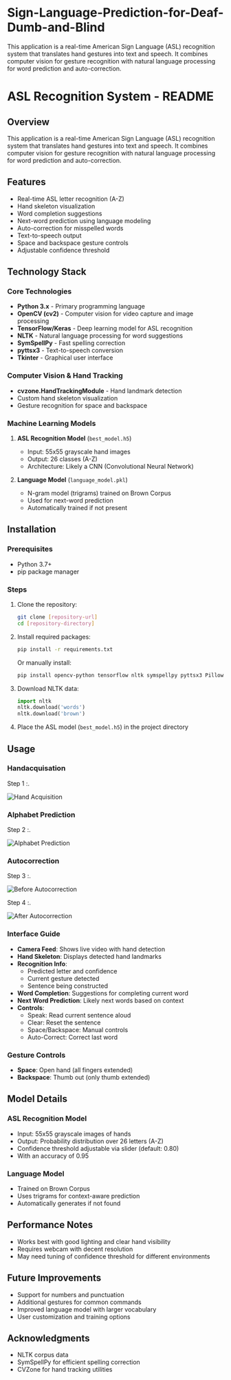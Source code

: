# Sign-Language-Prediction-for-Deaf-Dumb-and-Blind
This application is a real-time American Sign Language (ASL) recognition system that translates hand gestures into text and speech. It combines computer vision for gesture recognition with natural language processing for word prediction and auto-correction.
# ASL Recognition System - README

## Overview
This application is a real-time American Sign Language (ASL) recognition system that translates hand gestures into text and speech. It combines computer vision for gesture recognition with natural language processing for word prediction and auto-correction.

## Features
- Real-time ASL letter recognition (A-Z)
- Hand skeleton visualization
- Word completion suggestions
- Next-word prediction using language modeling
- Auto-correction for misspelled words
- Text-to-speech output
- Space and backspace gesture controls
- Adjustable confidence threshold

## Technology Stack

### Core Technologies
- **Python 3.x** - Primary programming language
- **OpenCV (cv2)** - Computer vision for video capture and image processing
- **TensorFlow/Keras** - Deep learning model for ASL recognition
- **NLTK** - Natural language processing for word suggestions
- **SymSpellPy** - Fast spelling correction
- **pyttsx3** - Text-to-speech conversion
- **Tkinter** - Graphical user interface

### Computer Vision & Hand Tracking
- **cvzone.HandTrackingModule** - Hand landmark detection
- Custom hand skeleton visualization
- Gesture recognition for space and backspace

### Machine Learning Models
1. **ASL Recognition Model** (`best_model.h5`)
   - Input: 55x55 grayscale hand images
   - Output: 26 classes (A-Z)
   - Architecture: Likely a CNN (Convolutional Neural Network)

2. **Language Model** (`language_model.pkl`)
   - N-gram model (trigrams) trained on Brown Corpus
   - Used for next-word prediction
   - Automatically trained if not present


## Installation

### Prerequisites
- Python 3.7+
- pip package manager

### Steps
1. Clone the repository:
   ```bash
   git clone [repository-url]
   cd [repository-directory]
   ```

2. Install required packages:
   ```bash
   pip install -r requirements.txt
   ```

   Or manually install:
   ```bash
   pip install opencv-python tensorflow nltk symspellpy pyttsx3 Pillow
   ```

3. Download NLTK data:
   ```python
   import nltk
   nltk.download('words')
   nltk.download('brown')
   ```

4. Place the ASL model (`best_model.h5`) in the project directory

## Usage
### Handacquisation

Step 1 :.

![Hand Acquisition](HandAcquise.png)

### Alphabet Prediction

Step 2 :.

![Alphabet Prediction](Alphabet%20pred.png)
  
### Autocorrection

Step 3 :.

![Before Autocorrection](Before.png)



Step 4 :.

![After Autocorrection](After.png)


### Interface Guide
- **Camera Feed**: Shows live video with hand detection
- **Hand Skeleton**: Displays detected hand landmarks
- **Recognition Info**:
  - Predicted letter and confidence
  - Current gesture detected
  - Sentence being constructed
- **Word Completion**: Suggestions for completing current word
- **Next Word Prediction**: Likely next words based on context
- **Controls**:
  - Speak: Read current sentence aloud
  - Clear: Reset the sentence
  - Space/Backspace: Manual controls
  - Auto-Correct: Correct last word

### Gesture Controls
- **Space**: Open hand (all fingers extended)
- **Backspace**: Thumb out (only thumb extended)

## Model Details

### ASL Recognition Model
- Input: 55x55 grayscale images of hands
- Output: Probability distribution over 26 letters (A-Z)
- Confidence threshold adjustable via slider (default: 0.80)
- With an accuracy of 0.95

### Language Model
- Trained on Brown Corpus
- Uses trigrams for context-aware prediction
- Automatically generates if not found

## Performance Notes
- Works best with good lighting and clear hand visibility
- Requires webcam with decent resolution
- May need tuning of confidence threshold for different environments

## Future Improvements
- Support for numbers and punctuation
- Additional gestures for common commands
- Improved language model with larger vocabulary
- User customization and training options

## Acknowledgments
- NLTK corpus data
- SymSpellPy for efficient spelling correction
- CVZone for hand tracking utilities
